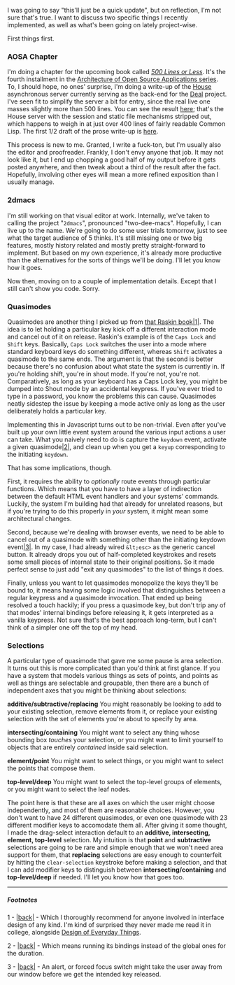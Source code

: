 I was going to say "this'll just be a quick update", but on reflection, I'm not sure that's true. I want to discuss two specific things I recently implemented, as well as what's been going on lately project-wise.

First things first.

### AOSA Chapter

I'm doing a chapter for the upcoming book called *[500 Lines or Less](https://github.com/aosabook/500lines)*. It's the fourth installment in the [Architecture of Open Source Applications series](http://aosabook.org/en/index.html). To, I should hope, no ones' surprise, I'm doing a write-up of the [House](https://github.com/Inaimathi/house) asynchronous server currently serving as the back-end for the [Deal](https://github.com/Inaimathi/deal) project. I've seen fit to simplify the server a bit for entry, since the real live one masses slightly more than 500 lines. You can see the result [here](https://github.com/Inaimathi/500lines/tree/master/async-web-server); that's the House server with the session and static file mechanisms stripped out, which happens to weigh in at just over 400 lines of fairly readable Common Lisp. The first 1/2 draft of the prose write-up is [here](https://github.com/Inaimathi/500lines/blob/master/async-web-server/writeup.md).

This process is new to me. Granted, I write a fuck-ton, but I'm usually also the editor and proofreader. Frankly, I don't envy anyone that job. It may not look like it, but I end up chopping a good half of my output before it gets posted anywhere, and then tweak about a third of the result after the fact. Hopefully, involving other eyes will mean a more refined exposition than I usually manage.

### 2dmacs

I'm still working on that visual editor at work. Internally, we've taken to calling the project "`2dmacs`", pronounced "two-dee-macs". Hopefully, I can live up to the name. We're going to do some user trials tomorrow, just to see what the target audience of 5 thinks. It's still missing one or two big features, mostly history related and mostly pretty straight-forward to implement. But based on my own experience, it's already more productive than the alternatives for the sorts of things we'll be doing. I'll let you know how it goes.

Now then, moving on to a couple of implementation details. Except that I still can't show you code. Sorry.

### Quasimodes

Quasimodes are another thing I picked up from [that Raskin book](http://www.amazon.com/The-Humane-Interface-Directions-Interactive/dp/0201379376)<a name="note-Tue-Jan-28-214701EST-2014"></a>[|1|](#foot-Tue-Jan-28-214701EST-2014). The idea is to let holding a particular key kick off a different interaction mode and cancel out of it on release. Raskin's example is of the `Caps Lock` and `Shift` keys. Basically, `Caps Lock` switches the user into a mode where standard keyboard keys do something different, whereas `Shift` activates a quasimode to the same ends. The argument is that the second is better because there's no confusion about what state the system is currently in. If you're holding shift, you're in shout mode. If you're not, you're not. Comparatively, as long as your keyboard has a Caps Lock key, you might be dumped into Shout mode by an accidental keypress. If you've ever tried to type in a password, you know the problems this can cause. Quasimodes neatly sidestep the issue by keeping a mode active only as long as the user deliberately holds a particular key.

Implementing this in Javascript turns out to be non-trivial. Even after you've built up your own little event system around the various input actions a user can take. What you naively need to do is capture the `keydown` event, activate a given quasimode<a name="note-Tue-Jan-28-214704EST-2014"></a>[|2|](#foot-Tue-Jan-28-214704EST-2014), and clean up when you get a `keyup` corresponding to the initiating `keydown`.

That has some implications, though.

First, it requires the ability to *optionally* route events through particular functions. Which means that you have to have a layer of indirection between the default HTML event handlers and your systems' commands. Luckily, the system I'm building had that already for unrelated reasons, but if you're trying to do this properly in *your* system, it might mean some architectural changes.

Second, because we're dealing with browser events, we need to be able to cancel out of a quasimode with something other than the initiating keydown event<a name="note-Tue-Jan-28-214707EST-2014"></a>[|3|](#foot-Tue-Jan-28-214707EST-2014). In my case, I had already wired `&lt;esc>` as the generic cancel button. It already drops you out of half-completed keystrokes and resets some small pieces of internal state to their original positions. So it made perfect sense to just add "exit any quasimodes" to the list of things it does.

Finally, unless you want to let quasimodes monopolize the keys they'll be bound to, it means having some logic involved that distinguishes between a regular keypress and a quasimode invocation. That ended up being resolved a touch hackily; if you press a quasimode key, but don't trip any of that modes' internal bindings before releasing it, it gets interpreted as a vanilla keypress. Not sure that's the best approach long-term, but I can't think of a simpler one off the top of my head.

### Selections

A particular type of quasimode that gave me some pause is area selection. It turns out this is more complicated than you'd think at first glance. If you have a system that models various things as sets of points, and points as well as things are selectable and groupable, then there are a bunch of independent axes that you might be thinking about selections:

**additive/subtractive/replacing** You might reasonably be looking to add to your existing selection, remove elements from it, or replace your existing selection with the set of elements you're about to specify by area.

**intersecting/containing** You might want to select any thing whose bounding box *touches* your selection, or you might want to limit yourself to objects that are entirely *contained* inside said selection.

**element/point** You might want to select things, or you might want to select the points that compose them.

**top-level/deep** You might want to select the top-level groups of elements, or you might want to select the leaf nodes.

The point here is that these are all axes on which the user might choose independently, and most of them are reasonable choices. However, you don't want to have 24 different quasimodes, or even one quasimode with 23 different modifier keys to accomodate them all. After giving it some thought, I made the drag-select interaction default to an **additive, intersecting, element, top-level** selection. My intuition is that **point** and **subtractive** selections are going to be rare and simple enough that we won't need area support for them, that **replacing** selections are easy enough to counterfeit by hitting the `clear-selection` keystroke before making a selection, and that I can add modifier keys to distinguish between **intersecting/containing** and **top-level/deep** if needed. I'll let you know how that goes too.

* * *
##### Footnotes
1 - <a name="foot-Tue-Jan-28-214701EST-2014"></a>[|back|](#note-Tue-Jan-28-214701EST-2014) - Which I thoroughly recommend for anyone involved in interface design of any kind. I'm kind of surprised they never made me read it in college, alongside [Design of Everyday Things](http://www.amazon.com/The-Design-Everyday-Things-Expanded/dp/0465050654).

2 - <a name="foot-Tue-Jan-28-214704EST-2014"></a>[|back|](#note-Tue-Jan-28-214704EST-2014) - Which means running its bindings instead of the global ones for the duration.

3 - <a name="foot-Tue-Jan-28-214707EST-2014"></a>[|back|](#note-Tue-Jan-28-214707EST-2014) - An alert, or forced focus switch might take the user away from our window before we get the intended key released.
